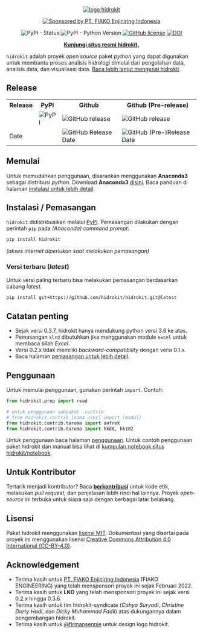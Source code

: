 
<div align="center">
<a href="https://hidrokit.github.io/hidrokit"><img src="https://hidrokit.github.io/hidrokit/assets/images/presskit/hidrokit-800x200-transparent.png" alt="logo hidrokit"></a><br>

[![Sponsored by PT. FIAKO Enjiniring Indonesia](https://img.shields.io/badge/sponsored%20by-PT.%20FIAKO%20Enjiniring%20Indonesia-blue.svg)](http://www.fiako.co.id/)

![PyPI - Status](https://img.shields.io/pypi/status/hidrokit.svg)
![PyPI - Python Version](https://img.shields.io/pypi/pyversions/hidrokit.svg)
[![GitHub license](https://img.shields.io/github/license/hidrokit/hidrokit.svg)](https://github.com/hidrokit/hidrokit/blob/master/LICENSE)
[![DOI](https://zenodo.org/badge/145389179.svg)](https://zenodo.org/badge/latestdoi/145389179)

<a href="https://hidrokit.github.io/hidrokit"><b>Kunjungi situs resmi hidrokit.</b></a>
</div>

`hidrokit` adalah proyek _open source_ paket *python* yang dapat digunakan untuk membantu proses analisis hidrologi dimulai dari pengolahan data, analisis data, dan visualisasi data. [Baca lebih lanjut mengenai hidrokit](https://hidrokit.github.io/hidrokit/tentang-hidrokit).

## Release

<table>
  <tr align="center">
    <th>Release</th>
    <th>PyPI</th>
    <th>Github</th>
    <th>Github (Pre-release)</th>
  </tr>
  <tr>
    <td></td>
    <td><img alt="PyPI" src="https://img.shields.io/pypi/v/hidrokit.svg?logo=pypi"></td>
    <td><img alt="GitHub release" src="https://img.shields.io/github/release/hidrokit/hidrokit.svg?logo=github"></td>
    <td><img alt="GitHub release" src="https://img.shields.io/github/release-pre/hidrokit/hidrokit.svg?logo=github"></td>
  </tr>
  <tr>
    <td>Date</td>
    <td></td>
    <td><img alt="GitHub Release Date" src="https://img.shields.io/github/release-date/hidrokit/hidrokit.svg?logo=github"></td>
    <td><img alt="GitHub (Pre-)Release Date" src="https://img.shields.io/github/release-date-pre/hidrokit/hidrokit.svg?logo=github"></td>
  </tr>

</table>

## Memulai

Untuk memudahkan penggunaan, disarankan menggunakan **Anaconda3** sebagai distribusi *python*. Download **Anaconda3** [disini](https://www.anaconda.com/download/). Baca panduan di halaman [instalasi untuk lebih detail](https://hidrokit.github.io/hidrokit/panduan/instalasi).

## Instalasi / Pemasangan

`hidrokit` didistribusikan melalui [PyPI](https://pypi.org/). Pemasangan dilakukan dengan perintah `pip` pada _(Anaconda) command prompt_:

```bash
pip install hidrokit
```
*(akses internet diperlukan saat melakukan pemasangan)*

### Versi terbaru (_latest_)

Untuk versi paling terbaru bisa melakukan pemasangan berdasarkan cabang _latest_.
```bash
pip install git+https://github.com/hidrokit/hidrokit.git@latest
```

## Catatan penting
- Sejak versi 0.3.7, hidrokit hanya mendukung python versi 3.6 ke atas.
- Pemasangan `xlrd` dibutuhkan jika menggunakan module `excel` untuk membaca bilah _Excel_.
- Versi 0.2.x tidak memiliki *backward-compatibility* dengan versi 0.1.x.
- Baca halaman [pemasangan untuk lebih detail](https://hidrokit.github.io/hidrokit/panduan/instalasi).

## Penggunaan

Untuk memulai penggunaan, gunakan perintah `import`. Contoh:

```python
from hidrokit.prep import read

# untuk penggunaan subpaket .contrib
# from hidrokit.contrib.[nama user] import [modul]
from hidrokit.contrib.taruma import anfrek
from hidrokit.contrib.taruma import hk88, hk102
```

Untuk penggunaan baca halaman [penggunaan](https://hidrokit.github.io/hidrokit/panduan/penggunaan). Untuk contoh penggunaan paket hidrokit dan manual bisa lihat di [kumpulan notebook situs hidrokit/notebook](https://hidrokit.github.io/notebook/kumpulan-notebook).

## Untuk Kontributor

Tertarik menjadi kontributor? Baca [**berkontribusi**](https://hidrokit.github.io/hidrokit/berkontribusi) untuk kode etik, melakukan _pull request_, dan penjelasan lebih rinci hal lainnya. Proyek _open-source_ ini terbuka untuk siapa saja dengan berbagai latar belakang.

## Lisensi

Paket hidrokit menggunakan [lisensi MIT](LICENSE.txt). Dokumentasi yang disertai pada proyek ini menggunakan lisensi [Creative Commons Attribution 4.0 International (CC-BY-4.0)](https://creativecommons.org/licenses/by/4.0/deed.id). 
## Acknowledgement

- Terima kasih untuk [PT. FIAKO Enjiniring Indonesia](http://www.fiako.co.id/) (FIAKO ENGINEERING) yang telah mensponsori proyek ini sejak Februari 2022.
- Terima kasih untuk **LKO** yang telah mensponsori proyek ini sejak versi 0.2.x hingga 0.3.6.
- Terima kasih untuk tim hidrokit-syndicate (_Cahya Suryadi_, _Christine Dorty Hadi_, dan _Dicky Muhammad Fadli_) atas dukungannya dalam pengembangan hidrokit. 
- Terima kasih untuk [@firmansennie](https://www.instagram.com/firmansenie/) untuk design logo hidrokit.
